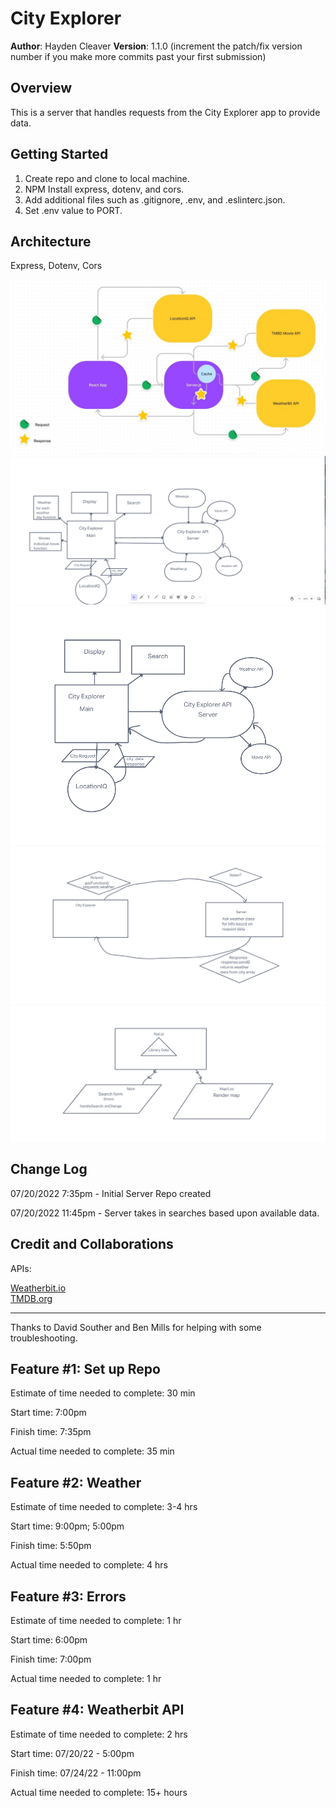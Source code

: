 # City Explorer

**Author**: Hayden Cleaver
**Version**: 1.1.0 (increment the patch/fix version number if you make more commits past your first submission)

## Overview

This is a server that handles requests from the City Explorer app to provide data.

## Getting Started

1. Create repo and clone to local machine.
2. NPM Install express, dotenv, and cors.
3. Add additional files such as .gitignore, .env, and .eslinterc.json.
4. Set .env value to PORT.

## Architecture

Express, Dotenv, Cors

![Day 5: Modularization](/img/Lab10.jpg)
![Day 4: Refactor Whiteboard](/img/Lab9.png)
![Day 3: Expanded API Whiteboard](/img/Lab8.png)
![Day 2: Back-End Whiteboard](/img/Lab7Board.png)
![Day 1: Front-End Whiteboard](/img/Lab6Board.png)

## Change Log

07/20/2022 7:35pm - Initial Server Repo created

07/20/2022 11:45pm - Server takes in searches based upon available data.

<!-- Use this area to document the iterative changes made to your application as each feature is successfully implemented. Use time stamps. Here's an example:

01-01-2001 4:59pm - Application now has a fully-functional express server, with a GET route for the location resource. -->

## Credit and Collaborations

APIs: <br>

[Weatherbit.io](https://www.weatherbit.io/api)<br>
[TMDB.org](https://developers.themoviedb.org/3/getting-started/introduction)

<hr>
Thanks to David Souther and Ben Mills for helping with some troubleshooting.
<!-- Give credit (and a link) to other people or resources that helped you build this application. -->

## Feature #1: Set up Repo

Estimate of time needed to complete: 30 min

Start time: 7:00pm

Finish time: 7:35pm

Actual time needed to complete: 35 min

## Feature #2: Weather

Estimate of time needed to complete: 3-4 hrs

Start time: 9:00pm; 5:00pm

Finish time: 5:50pm

Actual time needed to complete: 4 hrs

## Feature #3: Errors

Estimate of time needed to complete: 1 hr

Start time: 6:00pm

Finish time: 7:00pm

Actual time needed to complete: 1 hr

## Feature #4: Weatherbit API

Estimate of time needed to complete: 2 hrs

Start time: 07/20/22 - 5:00pm

Finish time: 07/24/22 - 11:00pm

Actual time needed to complete: 15+ hours

## 
